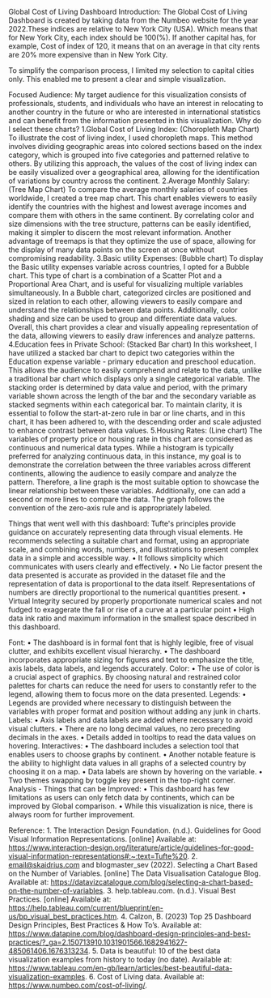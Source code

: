 Global Cost of Living Dashboard Introduction: The Global Cost of Living Dashboard is created by taking data from the Numbeo website for the year 2022.These indices are relative to New York City (USA). Which means that for New York City, each index should be 100(%). If another capital has, for example, Cost of index of 120, it means that on an average in that city rents are 20% more expensive than in New York City.

To simplify the comparison process, I limited my selection to capital cities only. This enabled me to present a clear and simple visualization.

Focused Audience: My target audience for this visualization consists of professionals, students, and individuals who have an interest in relocating to another country in the future or who are interested in international statistics and can benefit from the information presented in this visualization. Why do I select these charts? 1.Global Cost of Living Index: (Choropleth Map Chart) To illustrate the cost of living index, I used choropleth maps. This method involves dividing geographic areas into colored sections based on the index category, which is grouped into five categories and patterned relative to others. By utilizing this approach, the values of the cost of living index can be easily visualized over a geographical area, allowing for the identification of variations by country across the continent. 2.Average Monthly Salary: (Tree Map Chart) To compare the average monthly salaries of countries worldwide, I created a tree map chart. This chart enables viewers to easily identify the countries with the highest and lowest average incomes and compare them with others in the same continent. By correlating color and size dimensions with the tree structure, patterns can be easily identified, making it simpler to discern the most relevant information. Another advantage of treemaps is that they optimize the use of space, allowing for the display of many data points on the screen at once without compromising readability. 3.Basic utility Expenses: (Bubble chart) To display the Basic utility expenses variable across countries, I opted for a Bubble chart. This type of chart is a combination of a Scatter Plot and a Proportional Area Chart, and is useful for visualizing multiple variables simultaneously. In a Bubble chart, categorized circles are positioned and sized in relation to each other, allowing viewers to easily compare and understand the relationships between data points. Additionally, color shading and size can be used to group and differentiate data values. Overall, this chart provides a clear and visually appealing representation of the data, allowing viewers to easily draw inferences and analyze patterns. 4.Education fees in Private School: (Stacked Bar chart) In this worksheet, I have utilized a stacked bar chart to depict two categories within the Education expense variable - primary education and preschool education. This allows the audience to easily comprehend and relate to the data, unlike a traditional bar chart which displays only a single categorical variable. The stacking order is determined by data value and period, with the primary variable shown across the length of the bar and the secondary variable as stacked segments within each categorical bar. To maintain clarity, it is essential to follow the start-at-zero rule in bar or line charts, and in this chart, it has been adhered to, with the descending order and scale adjusted to enhance contrast between data values. 5.Housing Rates: (Line chart) The variables of property price or housing rate in this chart are considered as continuous and numerical data types. While a histogram is typically preferred for analyzing continuous data, in this instance, my goal is to demonstrate the correlation between the three variables across different continents, allowing the audience to easily compare and analyze the pattern. Therefore, a line graph is the most suitable option to showcase the linear relationship between these variables. Additionally, one can add a second or more lines to compare the data. The graph follows the convention of the zero-axis rule and is appropriately labeled.

Things that went well with this dashboard: Tufte's principles provide guidance on accurately representing data through visual elements. He recommends selecting a suitable chart and format, using an appropriate scale, and combining words, numbers, and illustrations to present complex data in a simple and accessible way. • It follows simplicity which communicates with users clearly and effectively. • No Lie factor present the data presented is accurate as provided in the dataset file and the representation of data is proportional to the data itself. Representations of numbers are directly proportional to the numerical quantities present. • Virtual Integrity secured by properly proportionate numerical scales and not fudged to exaggerate the fall or rise of a curve at a particular point • High data ink ratio and maximum information in the smallest space described in this dashboard.

Font: • The dashboard is in formal font that is highly legible, free of visual clutter, and exhibits excellent visual hierarchy. • The dashboard incorporates appropriate sizing for figures and text to emphasize the title, axis labels, data labels, and legends accurately. Color: • The use of color is a crucial aspect of graphics. By choosing natural and restrained color palettes for charts can reduce the need for users to constantly refer to the legend, allowing them to focus more on the data presented. Legends: • Legends are provided where necessary to distinguish between the variables with proper format and position without adding any junk in charts. Labels: • Axis labels and data labels are added where necessary to avoid visual clutters. • There are no long decimal values, no zero preceding decimals in the axes. • Details added in tooltips to read the data values on hovering. Interactives: • The dashboard includes a selection tool that enables users to choose graphs by continent. • Another notable feature is the ability to highlight data values in all graphs of a selected country by choosing it on a map. • Data labels are shown by hovering on the variable. • Two themes swapping by toggle key present in the top-right corner. Analysis - Things that can be Improved: • This dashboard has few limitations as users can only fetch data by continents, which can be improved by Global comparison. • While this visualization is nice, there is always room for further improvement.

Reference: 1. The Interaction Design Foundation. (n.d.). Guidelines for Good Visual Information Representations. [online] Available at: https://www.interaction-design.org/literature/article/guidelines-for-good-visual-information-representations#:~:text=Tufte%20. 2. email@skaidrius.com and blogmaster_sev (2022). Selecting a Chart Based on the Number of Variables. [online] The Data Visualisation Catalogue Blog. Available at: https://datavizcatalogue.com/blog/selecting-a-chart-based-on-the-number-of-variables. 3. help.tableau.com. (n.d.). Visual Best Practices. [online] Available at: https://help.tableau.com/current/blueprint/en-us/bp_visual_best_practices.htm. 4. Calzon, B. (2023) Top 25 Dashboard Design Principles, Best Practices & How To’s. Available at: https://www.datapine.com/blog/dashboard-design-principles-and-best-practices/?_ga=2.150713910.1031901566.1682941627-485061406.1676313234. 5. Data is beautiful: 10 of the best data visualization examples from history to today (no date). Available at: https://www.tableau.com/en-gb/learn/articles/best-beautiful-data-visualization-examples. 6. Cost of Living data. Available at: https://www.numbeo.com/cost-of-living/.

